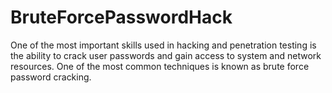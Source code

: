 # BruteForcePasswordHack
One of the most important skills used in hacking and penetration testing is the ability to crack user passwords and gain access to system and network resources. One of the most common techniques is known as brute force password cracking.
